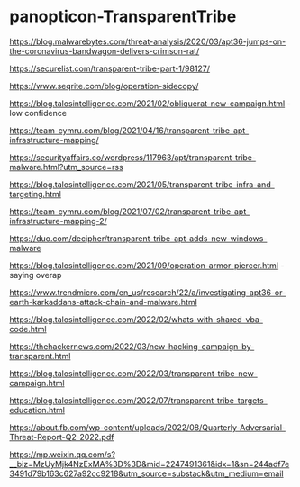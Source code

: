 # panopticon-TransparentTribe

https://blog.malwarebytes.com/threat-analysis/2020/03/apt36-jumps-on-the-coronavirus-bandwagon-delivers-crimson-rat/

https://securelist.com/transparent-tribe-part-1/98127/

https://www.seqrite.com/blog/operation-sidecopy/

https://blog.talosintelligence.com/2021/02/obliquerat-new-campaign.html - low confidence

https://team-cymru.com/blog/2021/04/16/transparent-tribe-apt-infrastructure-mapping/

https://securityaffairs.co/wordpress/117963/apt/transparent-tribe-malware.html?utm_source=rss

https://blog.talosintelligence.com/2021/05/transparent-tribe-infra-and-targeting.html

https://team-cymru.com/blog/2021/07/02/transparent-tribe-apt-infrastructure-mapping-2/

https://duo.com/decipher/transparent-tribe-apt-adds-new-windows-malware

https://blog.talosintelligence.com/2021/09/operation-armor-piercer.html - saying overap

https://www.trendmicro.com/en_us/research/22/a/investigating-apt36-or-earth-karkaddans-attack-chain-and-malware.html

https://blog.talosintelligence.com/2022/02/whats-with-shared-vba-code.html

https://thehackernews.com/2022/03/new-hacking-campaign-by-transparent.html

https://blog.talosintelligence.com/2022/03/transparent-tribe-new-campaign.html

https://blog.talosintelligence.com/2022/07/transparent-tribe-targets-education.html

https://about.fb.com/wp-content/uploads/2022/08/Quarterly-Adversarial-Threat-Report-Q2-2022.pdf

https://mp.weixin.qq.com/s?__biz=MzUyMjk4NzExMA%3D%3D&mid=2247491361&idx=1&sn=244adf7e3491d79b163c627a92cc9218&utm_source=substack&utm_medium=email
